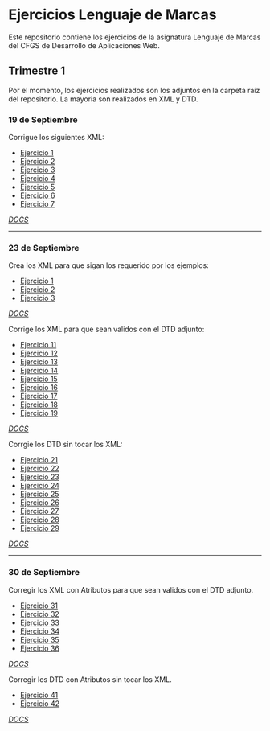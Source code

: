 # Ejercicios Lenguaje de Marcas

Este repositorio contiene los ejercicios de la asignatura Lenguaje de Marcas del CFGS de Desarrollo de Aplicaciones Web.

## Trimestre 1

Por el momento, los ejercicios realizados son los adjuntos en la carpeta raíz del repositorio. La mayoria son realizados en XML y DTD. 

### 19 de Septiembre

Corrigue los siguientes XML:

- [Ejercicio 1](ej1_01.xml)
- [Ejercicio 2](ej1_02.xml)
- [Ejercicio 3](ej1_03.xml)
- [Ejercicio 4](ej1_04.xml)
- [Ejercicio 5](ej1_05.xml)
- [Ejercicio 6](ej1_06.xml)
- [Ejercicio 7](ej1_07.xml)

[*DOCS*](docs/Ejercicios1.pdf)

---

### 23 de Septiembre

Crea los XML para que sigan los requerido por los ejemplos:

- [Ejercicio 1](ejercicio1XML.xml)
- [Ejercicio 2](ejercicio2XML.xml)
- [Ejercicio 3](ejercicio3XML.xml)

[*DOCS*](docs/practica1.pdf)

Corrige los XML para que sean validos con el DTD adjunto:

- [Ejercicio 11](dtd_11.xml)
- [Ejercicio 12](dtd_12.xml)
- [Ejercicio 13](dtd_13.xml)
- [Ejercicio 14](dtd_14.xml)
- [Ejercicio 15](dtd_15.xml)
- [Ejercicio 16](dtd_16.xml)
- [Ejercicio 17](dtd_17.xml)
- [Ejercicio 18](dtd_18.xml)
- [Ejercicio 19](dtd_19.xml)

[*DOCS*](docs/Ejercicio1.pdf)

Corrgie los DTD sin tocar los XML:

- [Ejercicio 21](dtd_21.xml)
- [Ejercicio 22](dtd_22.xml)
- [Ejercicio 23](dtd_23.xml)
- [Ejercicio 24](dtd_24.xml)
- [Ejercicio 25](dtd_25.xml)
- [Ejercicio 26](dtd_26.xml)
- [Ejercicio 27](dtd_27.xml)
- [Ejercicio 28](dtd_28.xml)
- [Ejercicio 29](dtd_29.xml)

[*DOCS*](docs/Ejercicio2.pdf)

---

### 30 de Septiembre

Corregir los XML con Atributos para que sean validos con el DTD adjunto.
- [Ejercicio 31](dtd_31.xml)
- [Ejercicio 32](dtd_32.xml)
- [Ejercicio 33](dtd_33.xml)
- [Ejercicio 34](dtd_34.xml)
- [Ejercicio 35](dtd_35.xml)
- [Ejercicio 36](dtd_36.xml)

[*DOCS*](docs/Ejercicio3.pdf)

Corregir los DTD con Atributos sin tocar los XML.
- [Ejercicio 41](dtd_41.xml)
- [Ejercicio 42](dtd_42.xml)

[*DOCS*](docs/Ejercicio4.pdf)